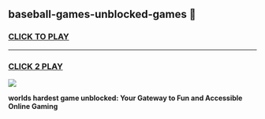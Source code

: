 
## baseball-games-unblocked-games 👋
<h3>
<a href="https://premium.freeplayer.one?title=baseball-games-unblocked-games&ref=14F">CLICK TO PLAY</a></h3>
<hr>

<h3>
<a href="https://premium.freeplayer.one?title=baseball-games-unblocked-games&ref=14F">CLICK 2 PLAY</a>
  
</h3>

<a href="https://premium.freeplayer.one?title=baseball-games-unblocked-games&ref=12F/"><img src="https://clearcache.store/games.png"></a>


**worlds hardest game unblocked: Your Gateway to Fun and Accessible Online Gaming**
